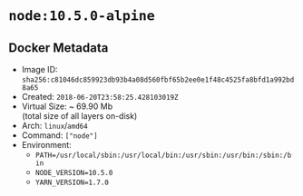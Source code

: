 # `node:10.5.0-alpine`

## Docker Metadata

- Image ID: `sha256:c81046dc859923db93b4a08d560fbf65b2ee0e1f48c4525fa8bfd1a992bd8a65`
- Created: `2018-06-20T23:58:25.428103019Z`
- Virtual Size: ~ 69.90 Mb  
  (total size of all layers on-disk)
- Arch: `linux`/`amd64`
- Command: `["node"]`
- Environment:
  - `PATH=/usr/local/sbin:/usr/local/bin:/usr/sbin:/usr/bin:/sbin:/bin`
  - `NODE_VERSION=10.5.0`
  - `YARN_VERSION=1.7.0`
